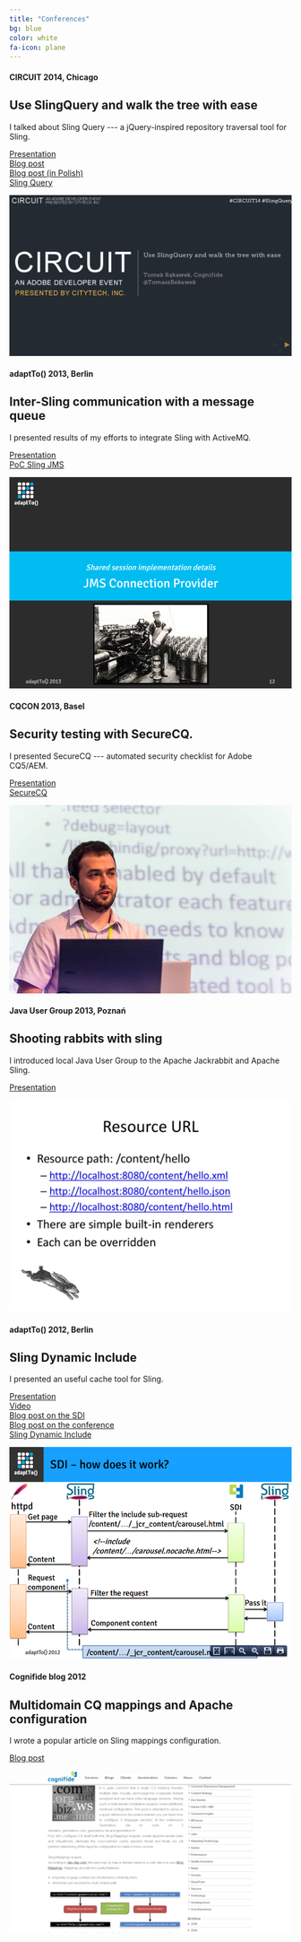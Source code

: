 ```yaml
---
title: "Conferences"
bg: blue
color: white
fa-icon: plane
---
```


#### CIRCUIT 2014, Chicago

## Use SlingQuery and walk the tree with ease

I talked about Sling Query --- a jQuery-inspired repository traversal tool for Sling.

<i class="fa fa-eye"></i> <a href="http://cognifide.github.io/Sling-Query/circuit2014">Presentation</a><br/>
<i class="fa fa-pencil"></i> <a href="http://www.cognifide.com/blogs/cq/circuit-2014/">Blog post</a><br/>
<i class="fa fa-pencil"></i> <a href="http://newton.net.pl/2014/06/chicago/">Blog post (in Polish)</a><br/>
<i class="fa fa-github"></i> <a href="https://github.com/apache/sling/tree/trunk/contrib/extensions/sling-query">Sling Query</a>

<a href="http://cognifide.github.io/Sling-Query/circuit2014">
<img src="/img/conf/slingquery.png" class="screenshot"/>
</a>

#### adaptTo() 2013, Berlin

## Inter-Sling communication with a message queue

I presented results of my efforts to integrate Sling with ActiveMQ.

<i class="fa fa-eye"></i> <a href="http://www.slideshare.net/TomaszRkawek/activemq-adaptto">Presentation</a><br/>
<i class="fa fa-github"></i> <a href="https://github.com/Cognifide/PoC-Sling-JMS/">PoC Sling JMS</a>

<a href="http://www.slideshare.net/TomaszRkawek/activemq-adaptto">
<img src="/img/conf/jms.png" class="screenshot"/>
</a>

#### CQCON 2013, Basel

## Security testing with SecureCQ.

I presented SecureCQ --- automated security checklist for Adobe CQ5/AEM.

<i class="fa fa-eye"></i> <a href="http://www.slideshare.net/TomaszRkawek/securecq">Presentation</a><br/>
<i class="fa fa-github"></i> <a href="https://github.com/Cognifide/SecureCQ">SecureCQ</a>

<img src="/img/cqcon2013-photo.jpg" class="screenshot"/>

#### Java User Group 2013, Poznań

## Shooting rabbits with sling

I introduced local Java User Group to the Apache Jackrabbit and Apache Sling.

<i class="fa fa-eye"></i> <a href="http://www.slideshare.net/TomaszRkawek/jcr-and-sling">Presentation</a><br/>

<a href="http://www.slideshare.net/TomaszRkawek/jcr-and-sling">
<img src="/img/conf/jcr-sling.jpg" class="screenshot"/>
</a>

#### adaptTo() 2012, Berlin

## Sling Dynamic Include

I presented an useful cache tool for Sling.

<i class="fa fa-eye"></i> <a href="http://www.slideshare.net/TomaszRkawek/sling-dynamic-include">Presentation</a><br/>
<i class="fa fa-video-camera"></i> <a href="http://vimeopro.com/pvvideo/adaptto2012/video/52194354">Video</a><br/>
<i class="fa fa-pencil"></i> <a href="http://www.cognifide.com/blogs/cq/sling-dynamic-include/">Blog post on the SDI</a><br/>
<i class="fa fa-pencil"></i> <a href="http://www.cognifide.com/blogs/cq/adaptto2012-gettop5/">Blog post on the conference</a><br/>
<i class="fa fa-github"></i> <a href="https://github.com/Cognifide/Sling-Dynamic-Include">Sling Dynamic Include</a>

<a href="http://www.slideshare.net/TomaszRkawek/sling-dynamic-include">
<img src="/img/conf/sdi.png" class="screenshot"/>
</a>

#### Cognifide blog 2012

## Multidomain CQ mappings and Apache configuration

I wrote a popular article on Sling mappings configuration.

<i class="fa fa-pencil"></i> <a href="http://www.cognifide.com/blogs/cq/multidomain-cq-mappings-and-apache-configuration">Blog post</a><br/>

<img src="/img/conf/multidomain.png" class="screenshot"/>
